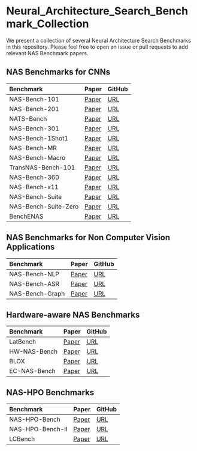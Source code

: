 # Neural_Architecture_Search_Benchmark_Collection

We present a collection of several Neural Architecture Search Benchmarks in this repository. Please feel free to open an issue or pull requests to add relevant NAS Benchmark papers.

## NAS Benchmarks for CNNs


| Benchmark | Paper         | GitHub                  |
|:--------------------------------------------------------------------------------------------------------|:--------------|:-----------------------|
| NAS-Bench-101 | [Paper]() |  [URL](https://github.com/google-research/nasbench) |
| NAS-Bench-201 | [Paper]() |  [URL](https://github.com/D-X-Y/NAS-Bench-201) |
| NATS-Bench | [Paper]() |  [URL](https://github.com/D-X-Y/NATS-Bench) |
| NAS-Bench-301 | [Paper]() |  [URL](https://github.com/automl/nasbench301) |
| NAS-Bench-1Shot1 | [Paper]() |  [URL](https://github.com/automl/nasbench-1shot1) |
| NAS-Bench-MR | [Paper]() |  [URL](https://github.com/dingmyu/NCP) |
| NAS-Bench-Macro | [Paper]() |  [URL](https://github.com/xiusu/NAS-Bench-Macro) |
| TransNAS-Bench-101 | [Paper]() |  [URL](https://github.com/kmdanielduan/TransNASBench) |
| NAS-Bench-360 | [Paper]() |  [URL](https://github.com/rtu715/NAS-Bench-360) |
| NAS-Bench-x11 | [Paper]() |  [URL](https://github.com/automl/nas-bench-x11) |
| NAS-Bench-Suite | [Paper]() |  [URL](https://github.com/automl/NASLib) |
| NAS-Bench-Suite-Zero | [Paper]() |  [URL](https://github.com/automl/naslib/tree/zerocost) |
| BenchENAS | [Paper]() |  [URL](https://benchenas.com/) |






## NAS Benchmarks for Non Computer Vision Applications

| Benchmark | Paper         | GitHub                  |
|:--------------------------------------------------------------------------------------------------------|:--------------|:-----------------------|
| NAS-Bench-NLP | [Paper](https://arxiv.org/pdf/2203.02094.pdf) |  [URL](https://arxiv.org/pdf/2203.02094.pdf) |
| NAS-Bench-ASR | [Paper](https://arxiv.org/pdf/2203.02094.pdf) |  [URL](https://arxiv.org/pdf/2203.02094.pdf) |
| NAS-Bench-Graph | [Paper](https://arxiv.org/pdf/2203.02094.pdf) |  [URL](https://arxiv.org/pdf/2203.02094.pdf) |





## Hardware-aware NAS Benchmarks

| Benchmark | Paper         | GitHub                  |
|:--------------------------------------------------------------------------------------------------------|:--------------|:-----------------------|
| LatBench | [Paper](https://arxiv.org/pdf/2203.02094.pdf) |  [URL](https://arxiv.org/pdf/2203.02094.pdf) |
| HW-NAS-Bench | [Paper](https://arxiv.org/pdf/2203.02094.pdf) |  [URL](https://arxiv.org/pdf/2203.02094.pdf) |
| BLOX | [Paper](https://arxiv.org/pdf/2203.02094.pdf) |  [URL](https://arxiv.org/pdf/2203.02094.pdf) |
| EC-NAS-Bench | [Paper](https://arxiv.org/pdf/2203.02094.pdf) |  [URL](https://arxiv.org/pdf/2203.02094.pdf) |




## NAS-HPO Benchmarks


| Benchmark | Paper         | GitHub                  |
|:--------------------------------------------------------------------------------------------------------|:--------------|:-----------------------|
| NAS-HPO-Bench | [Paper](https://arxiv.org/pdf/2203.02094.pdf) |  [URL](https://arxiv.org/pdf/2203.02094.pdf) |
| NAS-HPO-Bench-II | [Paper](https://arxiv.org/pdf/2203.02094.pdf) |  [URL](https://arxiv.org/pdf/2203.02094.pdf) |
| LCBench | [Paper](https://arxiv.org/pdf/2203.02094.pdf) |  [URL](https://arxiv.org/pdf/2203.02094.pdf) |







